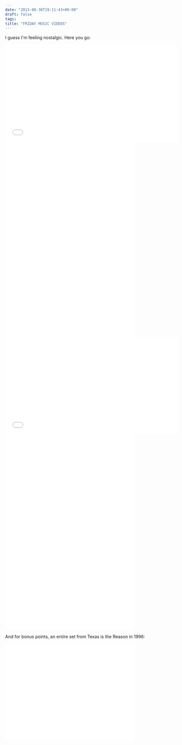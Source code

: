 ```yaml
---
date: "2013-08-30T19:11:43+00:00"
draft: false
tags: 
title: "FRIDAY MUSIC VIDEOS"
---
```

I guess I'm feeling nostalgic. Here you go:

<iframe width="560" height="315" src="//www.youtube.com/embed/sm7F6fB0FH4" frameborder="0" allowfullscreen></iframe>

<iframe width="420" height="315" src="//www.youtube.com/embed/nVb3S7m6N6s" frameborder="0" allowfullscreen></iframe>

<iframe width="420" height="315" src="//www.youtube.com/embed/2ES17ZHx5eY" frameborder="0" allowfullscreen></iframe>

<iframe width="560" height="315" src="//www.youtube.com/embed/_0_A-xTd5Gc?list=PLCA77642438CE08BC" frameborder="0" allowfullscreen></iframe>

<iframe width="420" height="315" src="//www.youtube.com/embed/DlBM1R1Al4g" frameborder="0" allowfullscreen></iframe>

<iframe width="420" height="315" src="//www.youtube.com/embed/OPySU-OdmRY" frameborder="0" allowfullscreen></iframe>

And for bonus points, an entire set from Texas is the Reason in 1996:

<iframe width="420" height="315" src="//www.youtube.com/embed/bpsWx6yg3J8" frameborder="0" allowfullscreen></iframe>
